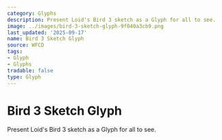 ```yaml
---
category: Glyphs
description: Present Loid's Bird 3 sketch as a Glyph for all to see.
image: ../images/bird-3-sketch-glyph-9f040a3cb9.png
last_updated: '2025-09-17'
name: Bird 3 Sketch Glyph
source: WFCD
tags:
- Glyph
- Glyphs
tradable: false
type: Glyph
---
```


# Bird 3 Sketch Glyph

Present Loid's Bird 3 sketch as a Glyph for all to see.

